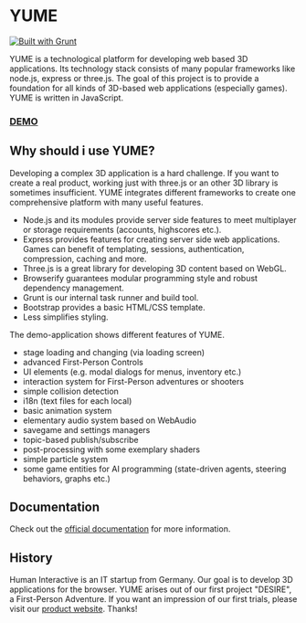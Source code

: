 # YUME

[![Built with Grunt](https://cdn.gruntjs.com/builtwith.png)](http://gruntjs.com/)

YUME is a technological platform for developing web based 3D applications. Its technology stack consists of many popular frameworks like node.js, express or three.js. The goal of this project is to provide a foundation for all kinds of 3D-based web applications (especially games). YUME is written in JavaScript.

### [DEMO](https://yume.human-interactive.org/)

## Why should i use YUME?

Developing a complex 3D application is a hard challenge. If you want to create a real product, working just with three.js or an other 3D library is sometimes insufficient. YUME integrates different frameworks to create one comprehensive platform with many useful features.

- Node.js and its modules provide server side features to meet multiplayer or storage requirements (accounts, highscores etc.).
- Express provides features for creating server side web applications. Games can benefit of templating, sessions, authentication, compression, caching and more.
- Three.js is a great library for developing 3D content based on WebGL.
- Browserify guarantees modular programming style and robust dependency management.
- Grunt is our internal task runner and build tool.
- Bootstrap provides a basic HTML/CSS template.
- Less simplifies styling.

The demo-application shows different features of YUME.

- stage loading and changing (via loading screen)
- advanced First-Person Controls
- UI elements (e.g. modal dialogs for menus, inventory etc.)
- interaction system for First-Person adventures or shooters
- simple collision detection
- i18n (text files for each local)
- basic animation system
- elementary audio system based on WebAudio
- savegame and settings managers
- topic-based publish/subscribe
- post-processing with some	exemplary shaders
- simple particle system
- some game entities for AI programming (state-driven agents, steering behaviors, graphs etc.)

## Documentation

Check out the [official documentation](https://github.com/Mugen87/yume/wiki) for more information.

## History

Human Interactive is an IT startup from Germany. Our goal is to develop 3D applications for the browser. YUME arises out of our first project "DESIRE", a First-Person Adventure. If you want an impression of our first trials, please visit our [product website](http://www.desire-the-game.com/). Thanks!